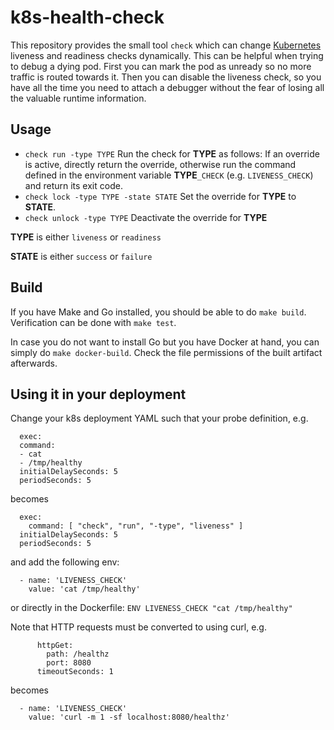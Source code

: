# k8s-health-check

This repository provides the small tool `check` which can change [Kubernetes](https://kubernetes.io/) liveness and readiness checks dynamically. This can be helpful when trying to debug a dying pod. First you can mark the pod as unready so no more traffic is routed towards it. Then you can disable the liveness check, so you have all the time you need to attach a debugger without the fear of losing all the valuable runtime information.

## Usage

- `check run -type TYPE` Run the check for **TYPE** as follows: If an override is active, directly return the override, otherwise run the command defined in the environment variable **TYPE**`_CHECK` (e.g. `LIVENESS_CHECK`) and return its exit code.
- `check lock -type TYPE -state STATE` Set the override for **TYPE** to **STATE**.
- `check unlock -type TYPE` Deactivate the override for **TYPE**

**TYPE** is either `liveness` or `readiness`

**STATE** is either `success` or `failure`

## Build

If you have Make and Go installed, you should be able to do `make build`. Verification can be done with `make test`.

In case you do not want to install Go but you have Docker at hand, you can simply do `make docker-build`. Check the file permissions of the built artifact afterwards.

## Using it in your deployment

Change your k8s deployment YAML such that your probe definition, e.g.

```livenessProbe:
  exec:
  command:
  - cat
  - /tmp/healthy
  initialDelaySeconds: 5
  periodSeconds: 5
```

becomes

```livenessProbe:
  exec:
    command: [ "check", "run", "-type", "liveness" ]
  initialDelaySeconds: 5
  periodSeconds: 5
```

and add the following env:

```env:
  - name: 'LIVENESS_CHECK'
    value: 'cat /tmp/healthy'
```

or directly in the Dockerfile: `ENV LIVENESS_CHECK "cat /tmp/healthy"`

Note that HTTP requests must be converted to using curl, e.g.

```livenessProbe:
      httpGet:
        path: /healthz
        port: 8080
      timeoutSeconds: 1
```

becomes

```env:
  - name: 'LIVENESS_CHECK'
    value: 'curl -m 1 -sf localhost:8080/healthz'
```
